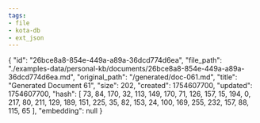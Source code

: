 ```yaml
---
tags:
- file
- kota-db
- ext_json
---
```

{
  "id": "26bce8a8-854e-449a-a89a-36dcd774d6ea",
  "file_path": "./examples-data/personal-kb/documents/26bce8a8-854e-449a-a89a-36dcd774d6ea.md",
  "original_path": "/generated/doc-061.md",
  "title": "Generated Document 61",
  "size": 202,
  "created": 1754607700,
  "updated": 1754607700,
  "hash": [
    73,
    84,
    170,
    32,
    113,
    149,
    170,
    71,
    126,
    157,
    15,
    194,
    0,
    217,
    80,
    211,
    129,
    189,
    151,
    225,
    35,
    82,
    153,
    24,
    100,
    169,
    255,
    232,
    157,
    88,
    115,
    65
  ],
  "embedding": null
}
